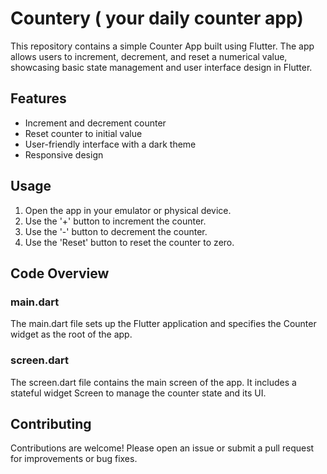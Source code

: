 # **Countery ( your daily counter app)**

This repository contains a simple Counter App built using Flutter. The app allows users to increment, decrement, and reset a numerical value, showcasing basic state management and user interface design in Flutter.

## Features

* Increment and decrement counter
* Reset counter to initial value
* User-friendly interface with a dark theme
* Responsive design

## Usage

1. Open the app in your emulator or physical device.
2. Use the '+' button to increment the counter.
3. Use the '-' button to decrement the counter.
4. Use the 'Reset' button to reset the counter to zero.

## Code Overview

### main.dart

The main.dart file sets up the Flutter application and specifies the Counter widget as the root of the app.

### screen.dart

The screen.dart file contains the main screen of the app. It includes a stateful widget Screen to manage the counter state and its UI.

## Contributing

Contributions are welcome! Please open an issue or submit a pull request for improvements or bug fixes.
